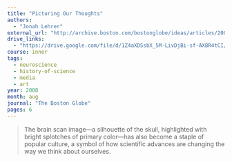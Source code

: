 ```yaml
---
title: "Picturing Our Thoughts"
authors:
  - "Jonah Lehrer"
external_url: "http://archive.boston.com/bostonglobe/ideas/articles/2008/08/17/picturing_our_thoughts/"
drive_links:
  - "https://drive.google.com/file/d/1Z4aXDSsbX_5M-LivDjBi-sf-AXBR4tCI/view?usp=drivesdk"
course: inner
tags:
  - neuroscience
  - history-of-science
  - media
  - art
year: 2008
month: aug
journal: "The Boston Globe"
pages: 6
---
```


> The brain scan image—a silhouette of the skull, highlighted with bright splotches of primary color—has also become a staple of popular culture, a symbol of how scientific advances are changing the way we think about ourselves.
